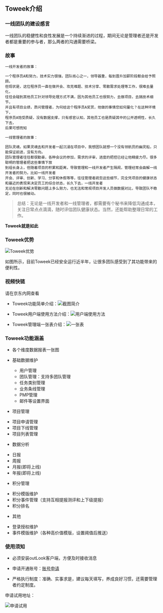 Toweek介绍
---

### 一线团队的建设感言

一线团队的稳健性和良性发展是一个持续渐进的过程，期间无论是管理者还是开发者都是重要的参与者，那么两者的沟通需要桥梁。

### 故事

```text
一线开发者的故事：

一个程序员A和努力，技术实力很强，团队核心之一，领导器重，每到晋升加薪阶段都会给予照顾。
但现状是，这位程序员一直在做开会、攻克难题、技术分享、零散需求处理等工作，很难去量化，
往往会碰到其他员工针对领导处理方式不满，因为其他员工也很努力，去做项目，去搞技术细节，
并且有项目业绩，质问管理者，为何给这个程序员A奖赏，他做的事情您如何量化？在这种环境下，
程序员A饱受质疑，没有数据支撑，只有感官认知，其他员工也是质疑其中的公开透明性，长久下去，
后果可想而知

```

```text
一线管理者的故事：

团队灵魂，如果灵魂去和开发者一起沉浸在项目中，我想团队就想一个没有领航员的幽灵船，只能保证前进，没有方向。
团队管理者往往都很勤奋，各种会议的参加，需求的评审，进度的把控已经让他精疲力尽。很多聪明的管理者把这些事情下放
到组长身上，但随着项目的积累和距离，导致管理和一线开发者产生隔阂，管理经常会曲解一线开发者的努力，比如一线开发者
开会、评审、创新、学习、分享和休假等等，往往管理者疏忽这些细节，完全凭项目的健康状态和最近的表现来决定员工的综合状态，长久下去，一线开发者
无论在创新和解决零散问题上多么努力，也无法和常规项目开发人员做数据对比，导致团队不稳定，同时也很被动。

```

> 总结：无论是一线开发者和一线管理者，都需要有个秘书来降低沟通成本，关注日常点点滴滴，随时评估团队健康状态。当然，还能帮助整理日常的工作。

**Toweek就是如此**

### Toweek优势

![Toweek优势](https://storage.360buyimg.com/toweek/images/q.png)

如图所示，目前Toweek已经安全运行近半年，让很多团队感受到了其功能带来的便利性。

### 视频快链

请在京东内网查看

+ Toweek功能简单介绍：![截图简介](http://v.jd.com/linfo/toPlay/6288)

+ Toweek用户端使用方法介绍：![用户端使用方法](http://v.jd.com/linfo/toPlay/6289)

+ Toweek管理端一张表介绍：![一张表](http://v.jd.com/linfo/toPlay/6290)



### Toweek功能涵盖

+ 各个维度数据报表一张图

+ 基础数据维护
  
  - 用户管理
  - 团队管理：支持多团队管理
  - 任务类别管理
  - 业务条线管理
  - PMP管理
  - 邮件等设置界面

+ 项目管理

 - 项目申请管理
 - 项目下线管理
 - 项目列表管理
 
+ 数据分析

 - 日报
 - 周报
 - 月报(即将上线)
 - 年报(即将上线)
 
+ 积分管理

 - 积分模版维护
 - 积分事件管理（支持互相提报测评和上下级提报）
 - 积分排名
 
+ 其他

 - 登录授权维护
 - 事件模版维护（各种高价值模版，设置阈值后推送） 
 

### 使用须知

+ 必须安装outLook客户端，方便及时接收消息

+ 申请开通账号：[账号申请](https://wk.jd.com/admin?t=reg)

+ 严格执行制度：准确、实事求是，建议每天填写，养成良好习惯，还需要管理者约定制度。

申请试用地址：

![申请试用](https://storage.360buyimg.com/toweek/images/t.png)





